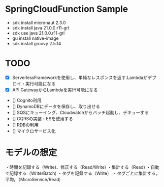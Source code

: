 # SpringCloudFunction Sample
- sdk install micronaut 2.3.0
- sdk install java 21.0.0.r11-grl
- sdk use java 21.0.0.r11-grl
- gu install native-image
- sdk install groovy 2.5.14 


# TODO
- [x] ServerlessFrameworkを使用し、単純なレスポンスを返す.Lambdaがデプロイ・実行可能になる
- [x] API GatewayからLambdaを実行可能になる
- [] Cognito利用
- [] DynamoDBにデータを保存し、取り出せる
- [] SQSにキューイング、Cloudwatchからバッチ起動し、デキューする
- [] CQRSの実装・ESを使用する
- [] RDBの利用
- [] マイクロサービス化

# モデルの想定
・時間を記録する（Write)、修正する（Read/Write)
・集計する（Read)
・自動で記録する（Write/Batch)
・タグを記録する（Write）
・タグごとに集計する。平均。（MicroService/Read)
